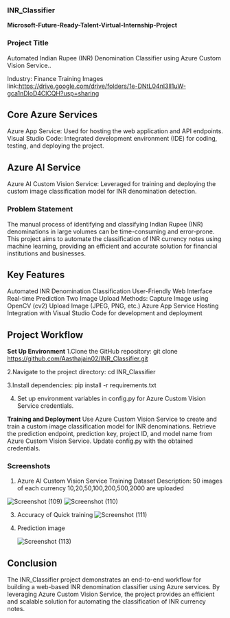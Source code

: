 ### INR_Classifier
**Microsoft-Future-Ready-Talent-Virtual-Internship-Project**


### Project Title
Automated Indian Rupee (INR) Denomination Classifier using Azure Custom Vision Service..

Industry: Finance
Training Images link:https://drive.google.com/drive/folders/1e-DNtL04nl3Il1uW-gca1nDloD4ClCQH?usp=sharing

## Core Azure Services
Azure App Service: Used for hosting the web application and API endpoints.
Visual Studio Code: Integrated development environment (IDE) for coding, testing, and deploying the project.

## Azure AI Service
Azure AI Custom Vision Service: Leveraged for training and deploying the custom image classification model for INR denomination detection.

### **Problem Statement**
The manual process of identifying and classifying Indian Rupee (INR) denominations in large volumes can be time-consuming and error-prone. This project aims to automate the classification of INR currency notes using machine learning, providing an efficient and accurate solution for financial institutions and businesses.

## **Key Features**
Automated INR Denomination Classification
User-Friendly Web Interface
Real-time Prediction
Two Image Upload Methods:
Capture Image using OpenCV (cv2)
Upload Image (JPEG, PNG, etc.)
Azure App Service Hosting
Integration with Visual Studio Code for development and deployment

## **Project Workflow**
**Set Up Environment**
1.Clone the GitHub repository:
git clone https://github.com/Aasthajain02/INR_Classifier.git

2.Navigate to the project directory:
cd INR_Classifier

3.Install dependencies:
pip install -r requirements.txt

4. Set up environment variables in config.py for Azure Custom Vision Service credentials.

**Training and Deployment**
Use Azure Custom Vision Service to create and train a custom image classification model for INR denominations.
Retrieve the prediction endpoint, prediction key, project ID, and model name from Azure Custom Vision Service.
Update config.py with the obtained credentials.


### Screenshots

1. Azure AI Custom Vision Service Training Dataset
Description: 50 images of each currency 10,20,50,100,200,500,2000 are uploaded

![Screenshot (109)](https://github.com/Aasthajain02/INR_Classifier/assets/103254304/97a17442-0ca1-4cef-a89f-531761764e3c)
![Screenshot (110)](https://github.com/Aasthajain02/INR_Classifier/assets/103254304/3c762110-17d0-4a8e-9034-967484475f22)

3. Accuracy of Quick training 
   ![Screenshot (111)](https://github.com/Aasthajain02/INR_Classifier/assets/103254304/92f82385-4b81-41dd-83ad-40a9cf04abe6)


4. Prediction image
   
   ![Screenshot (113)](https://github.com/Aasthajain02/INR_Classifier/assets/103254304/35bd2b81-1451-4369-b392-d88d5cfc7265)

## Conclusion

The INR_Classifier project demonstrates an end-to-end workflow for building a web-based INR denomination classifier using Azure services. By leveraging Azure Custom Vision Service, the project provides an efficient and scalable solution for automating the classification of INR currency notes.










